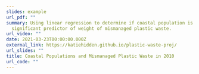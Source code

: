 ```yaml
---
slides: example
url_pdf: ""
summary: Using linear regression to determine if coastal population is a
  significant predictor of weight of mismanaged plastic waste.
url_video: ""
date: 2021-03-23T00:00:00.000Z
external_link: https://katiehidden.github.io/plastic-waste-proj/
url_slides: ""
title: Coastal Populations and Mismanaged Plastic Waste in 2010
url_code: ""
---
```

